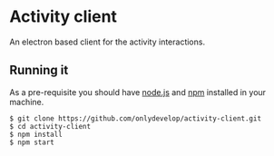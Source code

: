 # Activity client

An electron based client for the activity interactions.

## Running it

As a pre-requisite you should have [node.js](https://nodejs.org/en/) and [npm](https://www.npmjs.com/) installed in your machine.


```
$ git clone https://github.com/onlydevelop/activity-client.git
$ cd activity-client
$ npm install
$ npm start
```
